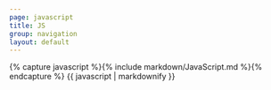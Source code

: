 ```yaml
---
page: javascript
title: JS
group: navigation
layout: default
---
```


<div class="docs-section">
		{% capture javascript %}{% include markdown/JavaScript.md %}{% endcapture %}
		{{ javascript | markdownify }}
</div>